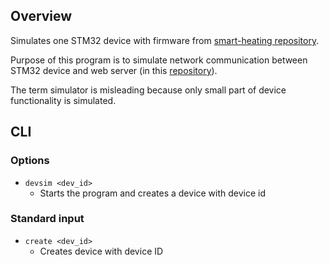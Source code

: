 ## Overview
Simulates one STM32 device with firmware from [smart-heating repository](https://github.com/Akirathan/STM32-smart-heating).

Purpose of this program is to simulate network communication between STM32 device and
web server (in this [repository](https://github.com/Akirathan/STM_comm_web_server)).

The term simulator is misleading because only small part of device functionality is simulated.

## CLI
### Options
- `devsim <dev_id>`
    - Starts the program and creates a device with device id

### Standard input
- `create <dev_id>`
    - Creates device with device ID
